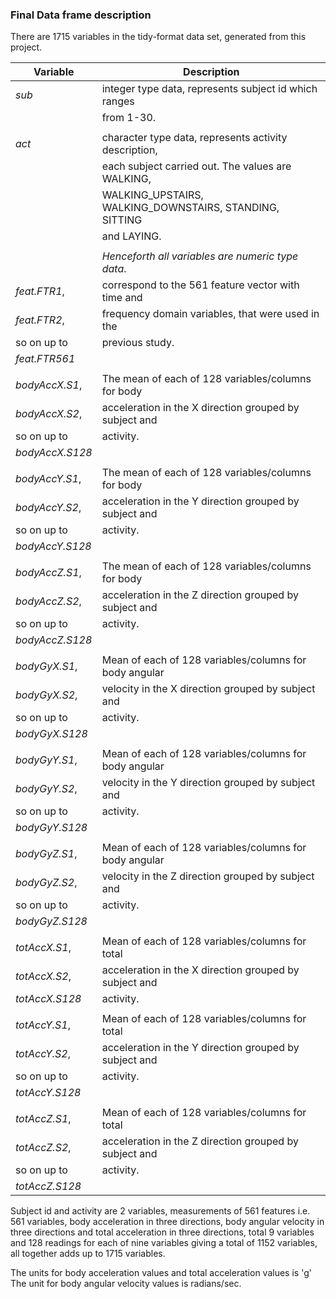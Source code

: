 ### Final Data frame description
There are 1715 variables in the tidy-format data set, generated from this
project. 

|    Variable    |              Description                                 |
|----------------|----------------------------------------------------------|
|    *sub*       | integer type data, represents subject id which ranges    |
|                | from 1-30.                                               |
|                |                                                          |
|    *act*       | character type data, represents activity description,    |
|                | each subject carried out. The values are WALKING,        |   
|                | WALKING_UPSTAIRS, WALKING_DOWNSTAIRS, STANDING, SITTING  |
|                | and LAYING.                                              |
|                |                                                          |
|                | _Henceforth all variables are numeric type data_.        |
| *feat.FTR1*,   | correspond to the 561 feature vector with time and       |
| *feat.FTR2*,   | frequency domain variables, that were used in the        |
|   so on up to  | previous study.                                          |
| *feat.FTR561*  |                                                          |
|                |                                                          |
| *bodyAccX.S1*, | The mean of each of 128 variables/columns for body       |
| *bodyAccX.S2*, | acceleration in the X direction grouped by subject and   |
| so on up to    | activity.                                                |
|*bodyAccX.S128* |                                                          |
|                |                                                          |
| *bodyAccY.S1*, | The mean of each of 128 variables/columns for body       |
| *bodyAccY.S2*, | acceleration in the Y direction grouped by subject and   |
| so on up to    | activity.                                                |
|*bodyAccY.S128* |                                                          |
|                |                                                          |
| *bodyAccZ.S1*, | The mean of each of 128 variables/columns for body       |
| *bodyAccZ.S2*, | acceleration in the Z direction grouped by subject and   |
| so on up to    | activity.                                                |
|*bodyAccZ.S128* |                                                          |
|                |                                                          |
| *bodyGyX.S1*,  | Mean of each of 128 variables/columns for body angular   |
| *bodyGyX.S2*,  | velocity in the X direction grouped by subject and       |
| so on up to    | activity.                                                |
| *bodyGyX.S128* |                                                          |
|                |                                                          |
| *bodyGyY.S1*,  | Mean of each of 128 variables/columns for body angular   |
| *bodyGyY.S2*,  | velocity in the Y direction grouped by subject and       |
| so on up to    | activity.                                                |
| *bodyGyY.S128* |                                                          |
|                |                                                          |
| *bodyGyZ.S1*,  | Mean of each of 128 variables/columns for body angular   |
| *bodyGyZ.S2*,  | velocity in the Z direction grouped by subject and       |
| so on up to    | activity.                                                |
| *bodyGyZ.S128* |                                                          |
|                |                                                          |
| *totAccX.S1*,  | Mean of each of 128 variables/columns for total          | 
| *totAccX.S2*,  | acceleration in the X direction grouped by subject and   |
| *totAccX.S128* | activity.                                                |
|                |                                                          |
| *totAccY.S1*,  | Mean of each of 128 variables/columns for total          | 
| *totAccY.S2*,  | acceleration in the Y direction grouped by subject and   |
| so on up to    | activity.                                                |
| *totAccY.S128* |                                                          |
|                |                                                          |
| *totAccZ.S1*,  | Mean of each of 128 variables/columns for total          | 
| *totAccZ.S2*,  | acceleration in the Z direction grouped by subject and   |
| so on up to    | activity.                                                |
| *totAccZ.S128* |                                                          |

Subject id and activity are 2 variables, measurements of 561 features i.e. 561 variables, body acceleration in three directions, body angular velocity in three directions and total acceleration in three directions, total 9 variables and 128 readings for each of nine variables giving a total of 1152 variables, all
together adds up to 1715 variables.

The units for body acceleration values and total acceleration values is 'g'
The unit for body angular velocity values is radians/sec.